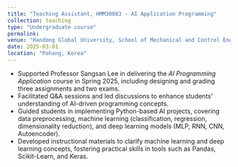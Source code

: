 ```yaml
---
title: "Teaching Assistant, HMM30083 - AI Application Programming"
collection: teaching
type: "Undergraduate course"
permalink: 
venue: "Handong Global University, School of Mechanical and Control Engineering"
date: 2025-03-01
location: "Pohang, Korea"
---
```


* Supported Professor Sangsan Lee in delivering the *AI Programming Application* course in Spring 2025, including designing and grading three assignments and two exams.
* Facilitated Q&A sessions and led discussions to enhance students’ understanding of AI-driven programming concepts.
* Guided students in implementing Python-based AI projects, covering data preprocessing, machine learning (classification, regression, dimensionality reduction), and deep learning models (MLP, RNN, CNN, Autoencoder).
* Developed instructional materials to clarify machine learning and deep learning concepts, fostering practical skills in tools such as Pandas, Scikit-Learn, and Keras.